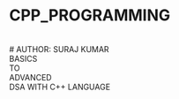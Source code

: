 # CPP_PROGRAMMING
<br>
# AUTHOR: SURAJ KUMAR
<br>
BASICS
<br>
TO
<br>
ADVANCED
<br>
DSA WITH C++ LANGUAGE
